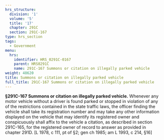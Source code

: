 ```yaml
---
hrs_structure:
  division: '1'
  volume: '5'
  title: '17'
  chapter: 291C
  section: 291C-167
type: hrs_section
tags:
  - Government
menu:
  hrs:
    identifier: HRS_0291C-0167
    parent: HRS0291C
    name: 291C-167 Summons or citation on illegally parked vehicle
weight: 48620
title: Summons or citation on illegally parked vehicle
full_title: 291C-167 Summons or citation on illegally parked vehicle
---
```

**§291C-167 Summons or citation on illegally parked vehicle.** Whenever any motor vehicle without a driver is found parked or stopped in violation of any of the restrictions contained in the state traffic laws, the officer finding the vehicle shall take its registration number and may take any other information displayed on the vehicle that may identify its registered owner and conspicuously shall affix to the vehicle a citation, as described in section 291C-165, for the registered owner of record to answer as provided in chapter 291D. [L 1978, c 111, pt of §2; gen ch 1985; am L 1993, c 214, §16]
